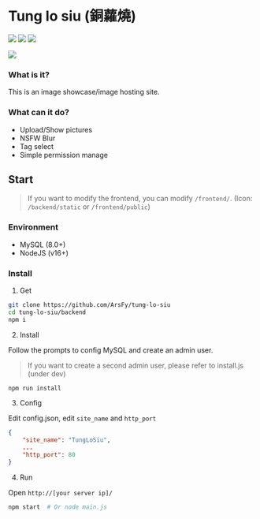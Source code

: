 # Tung lo siu (銅蘿燒)

![](https://img.shields.io/badge/license-MIT-blue)
![](https://img.shields.io/badge/NodeJS-v16-green)
![](https://img.shields.io/badge/PRs-welcome-green)

![](https://ci.cncn3.cn/c8ef264a1e1b7580b540b941325bd5bd.png)

### What is it?

This is an image showcase/image hosting site.

### What can it do?

- Upload/Show pictures
- NSFW Blur
- Tag select
- Simple permission manage

## Start

> If you want to modify the frontend, you can modify `/frontend/`. (Icon: `/backend/static` or `/frontend/public`)

### Environment

- MySQL (8.0+)
- NodeJS (v16+)

### Install

1. Get
```bash
git clone https://github.com/ArsFy/tung-lo-siu
cd tung-lo-siu/backend
npm i
```

2. Install

Follow the prompts to config MySQL and create an admin user.

> If you want to create a second admin user, please refer to install.js (under dev)

```bash
npm run install
```

3. Config

Edit config.json, edit `site_name` and `http_port`

```json
{
    "site_name": "TungLoSiu",
    ...
    "http_port": 80
}
```

4. Run

Open `http://[your server ip]/`

```bash
npm start  # Or node main.js
```